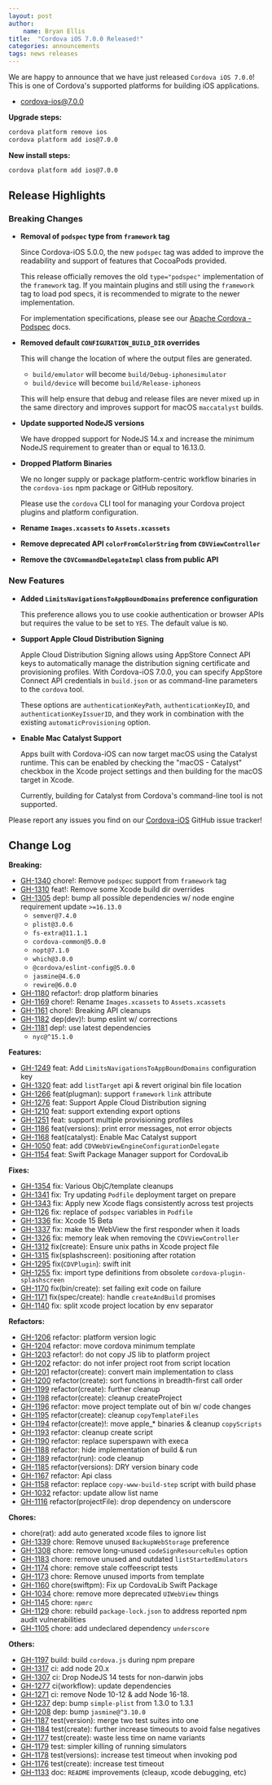```yaml
---
layout: post
author:
    name: Bryan Ellis
title:  "Cordova iOS 7.0.0 Released!"
categories: announcements
tags: news releases
---
```


We are happy to announce that we have just released `Cordova iOS 7.0.0`! This is one of Cordova's supported platforms for building iOS applications.

* [cordova-ios@7.0.0](https://www.npmjs.com/package/cordova-ios)

**Upgrade steps:**

```bash
cordova platform remove ios
cordova platform add ios@7.0.0
```

**New install steps:**

```bash
cordova platform add ios@7.0.0
```

## Release Highlights

### Breaking Changes

* **Removal of `podspec` type from `framework` tag**

    Since Cordova-iOS 5.0.0, the new `podspec` tag was added to improve the readability and support of features that CocoaPods provided.

    This release officially removes the old `type="podspec"` implementation of the `framework` tag. If you maintain plugins and still using the `framework` tag to load pod specs, it is recommended to migrate to the newer implementation.

    For implementation specifications, please see our [Apache Cordova - Podspec](https://cordova.apache.org/docs/en/dev/plugin_ref/spec.html#podspec-) docs.

* **Removed default `CONFIGURATION_BUILD_DIR` overrides**

    This will change the location of where the output files are generated.

    * `build/emulator` will become `build/Debug-iphonesimulator`
    * `build/device` will become `build/Release-iphoneos`

    This will help ensure that debug and release files are never mixed up in the same directory and improves support for macOS `maccatalyst` builds.

* **Update supported NodeJS versions**

    We have dropped support for NodeJS 14.x and increase the minimum NodeJS requirement to greater than or equal to 16.13.0.

* **Dropped Platform Binaries**

    We no longer supply or package platform-centric workflow binaries in the `cordova-ios` npm package or GitHub repository.

    Please use the `cordova` CLI tool for managing your Cordova project plugins and platform configuration.

* **Rename `Images.xcassets` to `Assets.xcassets`**

* **Remove deprecated API `colorFromColorString` from `CDVViewController`**
* **Remove the `CDVCommandDelegateImpl` class from public API**

### New Features

* **Added `LimitsNavigationsToAppBoundDomains` preference configuration**

    This preference allows you to use cookie authentication or browser APIs but requires the value to be set to `YES`. The default value is `NO`.

* **Support Apple Cloud Distribution Signing**

    Apple Cloud Distribution Signing allows using AppStore Connect API keys to automatically manage the distribution signing certificate and provisioning profiles. With Cordova-iOS 7.0.0, you can specify AppStore Connect API credentials in `build.json` or as command-line parameters to the `cordova` tool.

    These options are `authenticationKeyPath`, `authenticationKeyID`, and `authenticationKeyIssuerID`, and they work in combination with the existing `automaticProvisioning` option.

* **Enable Mac Catalyst Support**

    Apps built with Cordova-iOS can now target macOS using the Catalyst runtime. This can be enabled by checking the "macOS - Catalyst" checkbox in the Xcode project settings and then building for the macOS target in Xcode.

    Currently, building for Catalyst from Cordova's command-line tool is not supported.

Please report any issues you find on our [Cordova-iOS](https://github.com/apache/cordova-ios/issues) GitHub issue tracker!

<!--more-->
## Change Log

**Breaking:**

* [GH-1340](https://github.com/apache/cordova-ios/pull/1340) chore!: Remove `podspec` support from `framework` tag
* [GH-1310](https://github.com/apache/cordova-ios/pull/1310) feat!: Remove some Xcode build dir overrides
* [GH-1305](https://github.com/apache/cordova-ios/pull/1305) dep!: bump all possible dependencies w/ node engine requirement update `>=16.13.0`
  * `semver@7.4.0`
  * `plist@3.0.6`
  * `fs-extra@11.1.1`
  * `cordova-common@5.0.0`
  * `nopt@7.1.0`
  * `which@3.0.0`
  * `@cordova/eslint-config@5.0.0`
  * `jasmine@4.6.0`
  * `rewire@6.0.0`
* [GH-1180](https://github.com/apache/cordova-ios/pull/1180) refactor!: drop platform binaries
* [GH-1169](https://github.com/apache/cordova-ios/pull/1169) chore!: Rename `Images.xcassets` to `Assets.xcassets`
* [GH-1161](https://github.com/apache/cordova-ios/pull/1161) chore!: Breaking API cleanups
* [GH-1182](https://github.com/apache/cordova-ios/pull/1182) dep(dev)!: bump eslint w/ corrections
* [GH-1181](https://github.com/apache/cordova-ios/pull/1181) dep!: use latest dependencies
  * `nyc@^15.1.0`

**Features:**

* [GH-1249](https://github.com/apache/cordova-ios/pull/1249) feat: Add `LimitsNavigationsToAppBoundDomains` configuration key
* [GH-1320](https://github.com/apache/cordova-ios/pull/1320) feat: add `listTarget` api & revert original bin file location
* [GH-1266](https://github.com/apache/cordova-ios/pull/1266) feat(plugman): support `framework` `link` attribute
* [GH-1276](https://github.com/apache/cordova-ios/pull/1276) feat: Support Apple Cloud Distribution signing
* [GH-1210](https://github.com/apache/cordova-ios/pull/1210) feat: support extending export options
* [GH-1251](https://github.com/apache/cordova-ios/pull/1251) feat: support multiple provisioning profiles
* [GH-1186](https://github.com/apache/cordova-ios/pull/1186) feat(versions): print error messages, not error objects
* [GH-1168](https://github.com/apache/cordova-ios/pull/1168) feat(catalyst): Enable Mac Catalyst support
* [GH-1050](https://github.com/apache/cordova-ios/pull/1050) feat: add `CDVWebViewEngineConfigurationDelegate`
* [GH-1154](https://github.com/apache/cordova-ios/pull/1154) feat: Swift Package Manager support for CordovaLib

**Fixes:**

* [GH-1354](https://github.com/apache/cordova-ios/pull/1354) fix: Various ObjC/template cleanups
* [GH-1341](https://github.com/apache/cordova-ios/pull/1341) fix: Try updating `Podfile` deployment target on prepare
* [GH-1343](https://github.com/apache/cordova-ios/pull/1343) fix: Apply new Xcode flags consistently across test projects
* [GH-1126](https://github.com/apache/cordova-ios/pull/1126) fix: replace of `podspec` variables in `Podfile`
* [GH-1336](https://github.com/apache/cordova-ios/pull/1336) fix: Xcode 15 Beta
* [GH-1337](https://github.com/apache/cordova-ios/pull/1337) fix: make the WebView the first responder when it loads
* [GH-1326](https://github.com/apache/cordova-ios/pull/1326) fix: memory leak when removing the `CDVViewController`
* [GH-1312](https://github.com/apache/cordova-ios/pull/1312) fix(create): Ensure unix paths in Xcode project file
* [GH-1315](https://github.com/apache/cordova-ios/pull/1315) fix(splashscreen): positioning after rotation
* [GH-1295](https://github.com/apache/cordova-ios/pull/1295) fix(`CDVPlugin`): swift init
* [GH-1255](https://github.com/apache/cordova-ios/pull/1255) fix: import type definitions from obsolete `cordova-plugin-splashscreen`
* [GH-1170](https://github.com/apache/cordova-ios/pull/1170) fix(bin/create): set failing exit code on failure
* [GH-1171](https://github.com/apache/cordova-ios/pull/1171) fix(spec/create): handle `createAndBuild` promises
* [GH-1140](https://github.com/apache/cordova-ios/pull/1140) fix: split xcode project location by env separator

**Refactors:**

* [GH-1206](https://github.com/apache/cordova-ios/pull/1206) refactor: platform version logic
* [GH-1204](https://github.com/apache/cordova-ios/pull/1204) refactor: move cordova minimum template
* [GH-1203](https://github.com/apache/cordova-ios/pull/1203) refactor!: do not copy JS lib to platform project
* [GH-1202](https://github.com/apache/cordova-ios/pull/1202) refactor: do not infer project root from script location
* [GH-1201](https://github.com/apache/cordova-ios/pull/1201) refactor(create): convert main implementation to class
* [GH-1200](https://github.com/apache/cordova-ios/pull/1200) refactor(create): sort functions in breadth-first call order
* [GH-1199](https://github.com/apache/cordova-ios/pull/1199) refactor(create): further cleanup
* [GH-1198](https://github.com/apache/cordova-ios/pull/1198) refactor(create): cleanup createProject
* [GH-1196](https://github.com/apache/cordova-ios/pull/1196) refactor: move project template out of bin w/ code changes
* [GH-1195](https://github.com/apache/cordova-ios/pull/1195) refactor(create): cleanup `copyTemplateFiles`
* [GH-1194](https://github.com/apache/cordova-ios/pull/1194) refactor(create)!: move apple_* binaries & cleanup `copyScripts`
* [GH-1193](https://github.com/apache/cordova-ios/pull/1193) refactor: cleanup create script
* [GH-1190](https://github.com/apache/cordova-ios/pull/1190) refactor: replace superspawn with execa
* [GH-1188](https://github.com/apache/cordova-ios/pull/1188) refactor: hide implementation of build & run
* [GH-1189](https://github.com/apache/cordova-ios/pull/1189) refactor(run): code cleanup
* [GH-1185](https://github.com/apache/cordova-ios/pull/1185) refactor(versions): DRY version binary code
* [GH-1167](https://github.com/apache/cordova-ios/pull/1167) refactor: Api class
* [GH-1158](https://github.com/apache/cordova-ios/pull/1158) refactor: replace `copy-www-build-step` script with build phase
* [GH-1032](https://github.com/apache/cordova-ios/pull/1032) refactor: update allow list name
* [GH-1116](https://github.com/apache/cordova-ios/pull/1116) refactor(projectFile): drop dependency on underscore

**Chores:**

* chore(rat): add auto generated xcode files to ignore list
* [GH-1339](https://github.com/apache/cordova-ios/pull/1339) chore: Remove unused `BackupWebStorage` preference
* [GH-1308](https://github.com/apache/cordova-ios/pull/1308) chore: remove long-unused `codeSignResourceRules` option
* [GH-1183](https://github.com/apache/cordova-ios/pull/1183) chore: remove unused and outdated `listStartedEmulators`
* [GH-1174](https://github.com/apache/cordova-ios/pull/1174) chore: remove stale coffeescript tests
* [GH-1173](https://github.com/apache/cordova-ios/pull/1173) chore: Remove unused imports from template
* [GH-1160](https://github.com/apache/cordova-ios/pull/1160) chore(swiftpm): Fix up CordovaLib Swift Package
* [GH-1034](https://github.com/apache/cordova-ios/pull/1034) chore: remove more deprecated `UIWebView` things
* [GH-1145](https://github.com/apache/cordova-ios/pull/1145) chore: `npmrc`
* [GH-1129](https://github.com/apache/cordova-ios/pull/1129) chore: rebuild `package-lock.json` to address reported npm audit vulnerabilities
* [GH-1105](https://github.com/apache/cordova-ios/pull/1105) chore: add undeclared dependency `underscore`

**Others:**

* [GH-1197](https://github.com/apache/cordova-ios/pull/1197) build: build `cordova.js` during npm prepare
* [GH-1317](https://github.com/apache/cordova-ios/pull/1317) ci: add node 20.x
* [GH-1307](https://github.com/apache/cordova-ios/pull/1307) ci: Drop NodeJS 14 tests for non-darwin jobs
* [GH-1277](https://github.com/apache/cordova-ios/pull/1277) ci(workflow): update dependencies
* [GH-1271](https://github.com/apache/cordova-ios/pull/1271) ci: remove Node 10-12 & add Node 16-18.
* [GH-1237](https://github.com/apache/cordova-ios/pull/1237) dep: bump `simple-plist` from 1.3.0 to 1.3.1
* [GH-1208](https://github.com/apache/cordova-ios/pull/1208) dep: bump `jasmine@^3.10.0`
* [GH-1187](https://github.com/apache/cordova-ios/pull/1187) test(version): merge two test suites into one
* [GH-1184](https://github.com/apache/cordova-ios/pull/1184) test(create): further increase timeouts to avoid false negatives
* [GH-1177](https://github.com/apache/cordova-ios/pull/1177) test(create): waste less time on name variants
* [GH-1179](https://github.com/apache/cordova-ios/pull/1179) test: simpler killing of running simulators
* [GH-1178](https://github.com/apache/cordova-ios/pull/1178) test(versions): increase test timeout when invoking pod
* [GH-1176](https://github.com/apache/cordova-ios/pull/1176) test(create): increase test timeout
* [GH-1133](https://github.com/apache/cordova-ios/pull/1133) doc: `README` improvements (cleaup, xcode debugging, etc)
